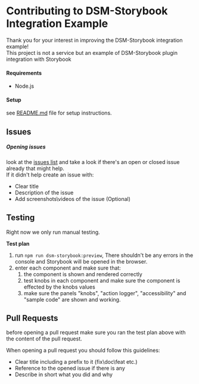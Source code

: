 # Contributing to DSM-Storybook Integration Example

Thank you for your interest in improving the DSM-Storybook integration example! <br/>
This project is not a service but an example of DSM-Storybook plugin integration with Storybook

#### Requirements
* Node.js

#### Setup
see [README.md](https://github.com/InVisionApp/dsm-storybook-example-library/blob/master/README.md) file for setup instructions.

## Issues

##### Opening issues
look at the [issues list](https://github.com/InVisionApp/dsm-storybook-example-library/issues) and take a look if there's an open or closed issue already that might help. <br/>
If it didn't help create an issue with:
 - Clear title
 - Description of the issue
 - Add screenshots\videos of the issue (Optional)
 
## Testing

Right now we only run manual testing.

**Test plan**

1. run `npm run dsm-storybook:preview`, There shouldn't be any errors in the console and Storybook will be opened in the browser.
2. enter each component and make sure that:
    1. the component is shown and rendered correctly
    2. test knobs in each component and make sure the component is effected by the knobs values
    3. make sure the panels "knobs", "action logger", "accessibility" and "sample code" are shown and working.
  
 
## Pull Requests

before opening a pull request make sure you ran the test plan above with the content of the pull request.

When opening a pull request you should follow this guidelines:

 - Clear title including a prefix to it (fix\doc\feat etc.)
 - Reference to the opened issue if there is any
 - Describe in short what you did and why
